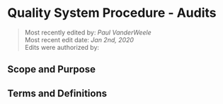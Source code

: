 # Quality System Procedure - Audits

>Most recently edited by: *Paul VanderWeele*  
>Most recent edit date: *Jan 2nd, 2020*  
>Edits were authorized by:  

## Scope and Purpose

## Terms and Definitions
